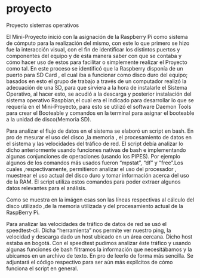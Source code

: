 # proyecto
Proyecto sistemas operativos


El Mini-Proyecto inició con la asignación de la Raspberry Pi como sistema de cómputo para la realización del mismo, con este lo que primero se hizo fue la interacción visual, con el fin de identificar los distintos puertos y componentes del equipo y de esta manera saber con que se contaba y cómo hacer uso de estos para facilitar o simplemente realizar el Proyecto como tal. En este proceso se identificó que la Raspberry disponía de un puerto para SD Card , el cual iba a funcionar como disco duro del equipo; basados en esto el grupo de trabajo a través de un computador realizó la adecuación de una SD, para que sirviera a la hora de instalarle el Sistema Operativo, al hacer esto, se acudió a la descarga y posterior instalación del sistema operativo Raspbian,el cual era el indicado para desarrollar lo que se requería en el Mini-Proyecto, para esto se utilizó el software Daemon Tools para crear el Booteable  y comandos en la terminal para asignar el booteable a la unidad de disco(Memoria SD).


Para analizar el flujo de datos en el sistema se elaboró un script en bash. En pro de mesurar el uso del disco ,la memoria , el procesamiento de datos en el sistema y las velocidades del tráfico de red. El script debía analizar lo dicho  anteriormente usando funciones nativas de bash e implementando algunas conjunciones de operaciones (usando los PIPES). Por ejemplo algunos de los  comandos más usados fueron “mpstat”, “df” y “free”.Los cuales ,respectivamente, permitieron analizar el uso del procesador ,  muestrear el uso actual del disco duro y tomar información acerca del uso de la RAM.  El script utiliza estos comandos para poder extraer algunos datos relevantes para el análisis.


Como se muestra en la imágen esas son las líneas respectivas al cálculo del disco utilizado ,de la  memoria utilizada y del procesamiento actual de la RaspBerry Pi.


Para analizar las velocidades de tráfico de datos de red se usó el speedtest-cli. Dicha “herramienta” nos permite ver nuestro ping, la velocidad y descarga dado un host ubicado en un área cercana. Dicho host estaba en bogotá. Con el speedtest pudimos analizar éste tráfico y usando algunas funciones de bash filtramos la información que necesitábamos y la ubicamos en un archivo de texto. En pro de leerlo de forma más sencilla. Se adjuntará el código respectivo para ser aún más explícitos de cómo funciona el script en general.

